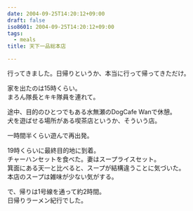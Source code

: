 ```yaml
---
date: 2004-09-25T14:20:12+09:00
draft: false
iso8601: 2004-09-25T14:20:12+09:00
tags:
  - meals
title: 天下一品総本店

---
```


<div class="entry-body">
  <p>行ってきました。日帰りというか、本当に行って帰ってきただけ。</p>

  <p>家を出たのは15時くらい。<br />
    まろん隊長とキキ隊員を連れて。</p>

  <p>途中、目的のひとつでもある水無瀬のDogCafe Wanで休憩。<br />
    犬を遊ばせる場所がある喫茶店というか、そういう店。</p>

  <p>一時間半くらい遊んで再出発。</p>

  <p>19時くらいに最終目的地に到着。<br />
    チャーハンセットを食べた。妻はスープライスセット。<br />
    箕面にある天一と比べると、スープが結構違うことに気づいた。<br />
    本店のスープは雑味が少ない気がする。</p>

  <p>で、帰りは1号線を通って約2時間。<br />
    日帰りラーメン紀行でした。</p>
</div>
